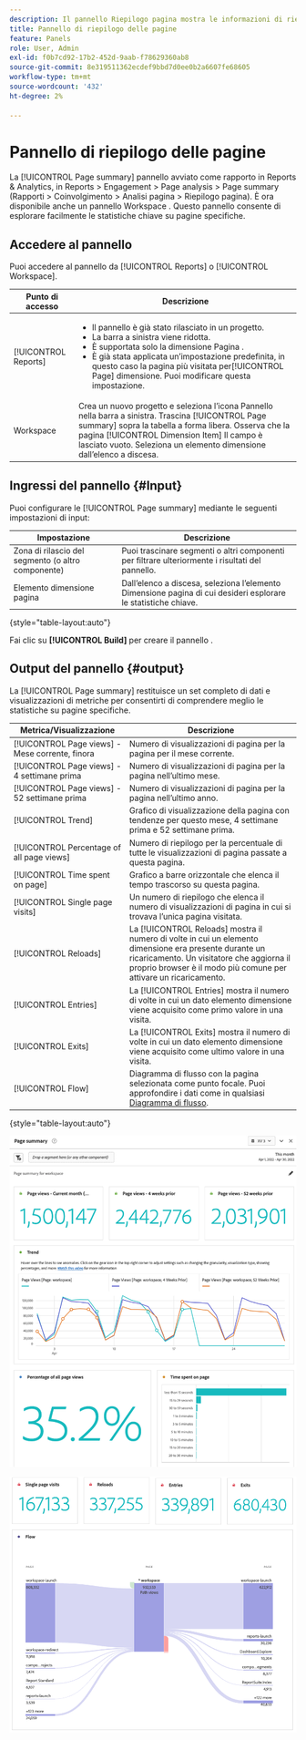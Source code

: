 ```yaml
---
description: Il pannello Riepilogo pagina mostra le informazioni di riepilogo per una pagina a scelta.
title: Pannello di riepilogo delle pagine
feature: Panels
role: User, Admin
exl-id: f0b7cd92-17b2-452d-9aab-f78629360ab8
source-git-commit: 8e319511362ecdef9bbd7d0ee0b2a6607fe68605
workflow-type: tm+mt
source-wordcount: '432'
ht-degree: 2%

---
```


# Pannello di riepilogo delle pagine

La [!UICONTROL Page summary] pannello avviato come rapporto in Reports &amp; Analytics, in Reports > Engagement > Page analysis > Page summary (Rapporti > Coinvolgimento > Analisi pagina > Riepilogo pagina). È ora disponibile anche un pannello Workspace . Questo pannello consente di esplorare facilmente le statistiche chiave su pagine specifiche.

## Accedere al pannello

Puoi accedere al pannello da [!UICONTROL Reports] o [!UICONTROL Workspace].

| Punto di accesso | Descrizione |
| --- | --- |
| [!UICONTROL Reports] | <ul><li>Il pannello è già stato rilasciato in un progetto.</li><li>La barra a sinistra viene ridotta.</li><li>È supportata solo la dimensione Pagina .</li><li>È già stata applicata un’impostazione predefinita, in questo caso la pagina più visitata per[!UICONTROL Page] dimensione. Puoi modificare questa impostazione.</li></ul> |
| Workspace | Crea un nuovo progetto e seleziona l’icona Pannello nella barra a sinistra. Trascina [!UICONTROL Page summary] sopra la tabella a forma libera. Osserva che la pagina [!UICONTROL Dimension Item] Il campo è lasciato vuoto. Seleziona un elemento dimensione dall’elenco a discesa. |

## Ingressi del pannello {#Input}

Puoi configurare le [!UICONTROL Page summary] mediante le seguenti impostazioni di input:

| Impostazione | Descrizione |
| --- | --- |
| Zona di rilascio del segmento (o altro componente) | Puoi trascinare segmenti o altri componenti per filtrare ulteriormente i risultati del pannello. |
| Elemento dimensione pagina | Dall’elenco a discesa, seleziona l’elemento Dimensione pagina di cui desideri esplorare le statistiche chiave. |

{style=&quot;table-layout:auto&quot;}

Fai clic su **[!UICONTROL Build]** per creare il pannello .

## Output del pannello {#output}

La [!UICONTROL Page summary] restituisce un set completo di dati e visualizzazioni di metriche per consentirti di comprendere meglio le statistiche su pagine specifiche.

| Metrica/Visualizzazione | Descrizione |
| --- | --- |
| [!UICONTROL Page views] - Mese corrente, finora | Numero di visualizzazioni di pagina per la pagina per il mese corrente. |
| [!UICONTROL Page views] - 4 settimane prima | Numero di visualizzazioni di pagina per la pagina nell’ultimo mese. |
| [!UICONTROL Page views] - 52 settimane prima | Numero di visualizzazioni di pagina per la pagina nell’ultimo anno. |
| [!UICONTROL Trend] | Grafico di visualizzazione della pagina con tendenze per questo mese, 4 settimane prima e 52 settimane prima. |
| [!UICONTROL Percentage of all page views] | Numero di riepilogo per la percentuale di tutte le visualizzazioni di pagina passate a questa pagina. |
| [!UICONTROL Time spent on page] | Grafico a barre orizzontale che elenca il tempo trascorso su questa pagina. |
| [!UICONTROL Single page visits] | Un numero di riepilogo che elenca il numero di visualizzazioni di pagina in cui si trovava l’unica pagina visitata. |
| [!UICONTROL Reloads] | La [!UICONTROL Reloads] mostra il numero di volte in cui un elemento dimensione era presente durante un ricaricamento. Un visitatore che aggiorna il proprio browser è il modo più comune per attivare un ricaricamento. |
| [!UICONTROL Entries] | La [!UICONTROL Entries] mostra il numero di volte in cui un dato elemento dimensione viene acquisito come primo valore in una visita. |
| [!UICONTROL Exits] | La [!UICONTROL Exits] mostra il numero di volte in cui un dato elemento dimensione viene acquisito come ultimo valore in una visita. |
| [!UICONTROL Flow] | Diagramma di flusso con la pagina selezionata come punto focale. Puoi approfondire i dati come in qualsiasi [Diagramma di flusso](/help/analyze/analysis-workspace/visualizations/c-flow/creating-flow-report.md). |

{style=&quot;table-layout:auto&quot;}

![Pannello di riepilogo delle pagine](assets/page-sum1.png)

![Metriche e flusso](assets/page-sum2.png)

